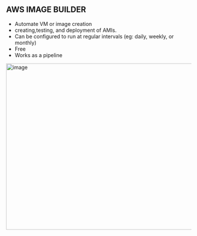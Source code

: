 ## AWS IMAGE BUILDER 
- Automate VM or image creation
- creating,testing, and deployment of AMIs.
- Can be configured to run at regular intervals (eg: daily, weekly, or monthly)
- Free
- Works as a pipeline

<img width="638" height="452" alt="image" src="https://github.com/user-attachments/assets/36a68da3-9757-4faa-9020-5e394ce3dbfd" />
